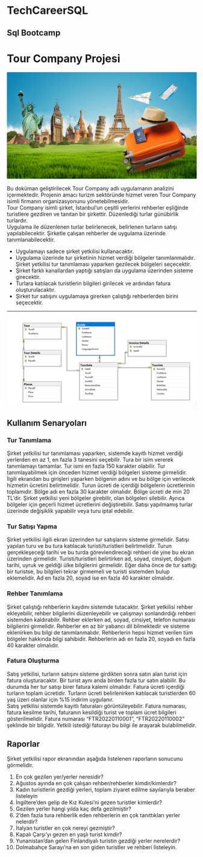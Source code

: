 # TechCareerSQL
Sql Bootcamp
---
# Tour Company Projesi  
![](/travel-with-landmarks.jpg)

Bu doküman geliştirilecek Tour Company adlı uygulamanın analizini içermektedir. Projenin amacı turizm 
sektöründe hizmet veren Tour Company isimli firmanın organizasyonunu yönetebilmesidir. <br/>
Tour Company isimli şirket, İstanbul’un çeşitli yerlerini rehberler eşliğinde turistlere gezdiren ve tanıtan 
bir şirkettir. Düzenlediği turlar günübirlik turlardır. <br/>
Uygulama ile düzenlenen turlar belirlenecek, belirlenen turların satışı yapılabilecektir. Şirketle çalışan 
rehberler de uygulama üzerinde tanımlanabilecektir. <br/>
 
- Uygulamayı sadece şirket yetkilisi kullanacaktır. 
- Uygulama üzerinde tur şirketinin hizmet verdiği bölgeler tanımlanmalıdır. Şirket yetkilisi tur tanımlaması yaparken gezilecek bölgeleri seçecektir. 
- Şirket farklı kanallardan yaptığı satışları da uygulama üzerinden sisteme girecektir. 
- Turlara katılacak turistlerin bilgileri girilecek ve ardından fatura oluşturulacaktır. 
- Şirket tur satışını uygulamaya girerken çalıştığı rehberlerden birini seçecektir. 
 ---
 ![](/diagram.png)
## Kullanım Senaryoları  
### **Tur Tanımlama** 
Şirket yetkilisi tur tanımlaması yaparken, sistemde kayıtlı hizmet verdiği yerlerden en az 1, en fazla 3 
tanesini seçebilir. Tura bir isim vererek tanımlamayı tamamlar. Tur ismi en fazla 150 karakter olabilir. 
Tur tanımlayabilmek için önceden hizmet verdiği bölgeleri sisteme girmelidir. İlgili ekrandan bu girişleri 
yaparken bölgenin adını ve bu bölge için verilecek hizmetin ücretini belirtmelidir. Turun ücreti de içerdiği 
bölgelerin ücretlerinin toplamıdır. Bölge adı en fazla 30 karakter olmalıdır. Bölge ücreti de min 20 TL’dir. 
Şirket yetkilisi yeni bölgeler girebilir, olan bölgeleri silebilir. Ayrıca bölgeler için geçerli hizmet ücretlerini 
değiştirebilir. Satışı yapılmamış turlar üzerinde değişiklik yapabilir veya turu iptal edebilir. 
 
### **Tur Satışı Yapma** 
Şirket yetkilisi ilgili ekran üzerinden tur satışlarını sisteme girmelidir. Satışı yapılan turu ve bu tura 
katılacak turisti/turistleri belirtmelidir. Turun gerçekleşeceği tarihi ve bu turda görevlendireceği rehberi 
de yine bu ekran üzerinden girmelidir. 
Turisti/turistleri belirtirken ad, soyad, cinsiyet, doğum tarihi, uyruk ve geldiği ülke bilgilerini girmelidir. 
Eğer daha önce de tur sattığı bir turistse, bu bilgileri tekrar girmemeli ve turisti sistemden bulup 
eklemelidir. 
Ad en fazla 20, soyad ise en fazla 40 karakter olmalıdır.  
 
### **Rehber Tanımlama** 
Şirket çalıştığı rehberlerin kaydını sistemde tutacaktır. Şirket yetkilisi rehber ekleyebilir, rehber bilgilerini 
düzenleyebilir ve çalışmayı sonlandırdığı rehberi sistemden kaldırabilir. 
Rehber eklerken ad, soyad, cinsiyet, telefon numarası bilgilerini girmelidir. Rehberler en az bir yabancı dil 
bilmektedir ve sisteme eklenirken bu bilgi de tanımlanmalıdır. Rehberlerin hepsi hizmet verilen tüm 
bölgeler hakkında bilgi sahibidir. 
Rehberlerin adı en fazla 20, soyadı en fazla 40 karakter olmalıdır. 
 
### **Fatura Oluşturma** 
Satış yetkilisi, turların satışını sisteme girdikten sonra satın alan turist için fatura oluşturacaktır. Bir turist 
aynı anda birden fazla tur satın alabilir. Bu durumda her tur satışı birer fatura kalemi olmalıdır. 
Fatura ücreti içerdiği turların toplam ücretidir. Turların ücreti belirlenirken katılacak turistlerden 60 yaş 
üzeri olanlar için %15 indirim uygulanır.  
Satış yetkilisi sistemde kayıtlı faturaları görüntüleyebilir. Fatura numarası, fatura kesilme tarihi, faturanın 
kesildiği turist ve toplam ücret bilgileri gösterilmelidir. Fatura numarası “FTR20220110001”, 
“FTR20220110002” şeklinde bir bilgidir. Yetkili istediği faturayı bu bilgi ile arayarak bulabilmelidir. 
 
## Raporlar 
Şirket yetkilisi rapor ekranından aşağıda listelenen raporların sonucunu görmelidir. 
1. En çok gezilen yer/yerler neresidir? 
2. Ağustos ayında en çok çalışan rehber/rehberler kimdir/kimlerdir? 
3. Kadın turistlerin gezdiği yerleri, toplam ziyaret edilme sayılarıyla beraber listeleyin 
4. İngiltere’den gelip de Kız Kulesi’ni gezen turistler kimlerdir? 
5. Gezilen yerler hangi yılda kaç defa gezilmiştir? 
6. 2’den fazla tura rehberlik eden rehberlerin en çok tanıttıkları yerler nelerdir? 
7. İtalyan turistler en çok nereyi gezmiştir? 
8. Kapalı Çarşı’yı gezen en yaşlı turist kimdir? 
9. Yunanistan’dan gelen Finlandiyalı turistin gezdiği yerler nerelerdir? 
10.  Dolmabahçe Sarayı’na en son giden turistler ve rehberi listeleyin.
